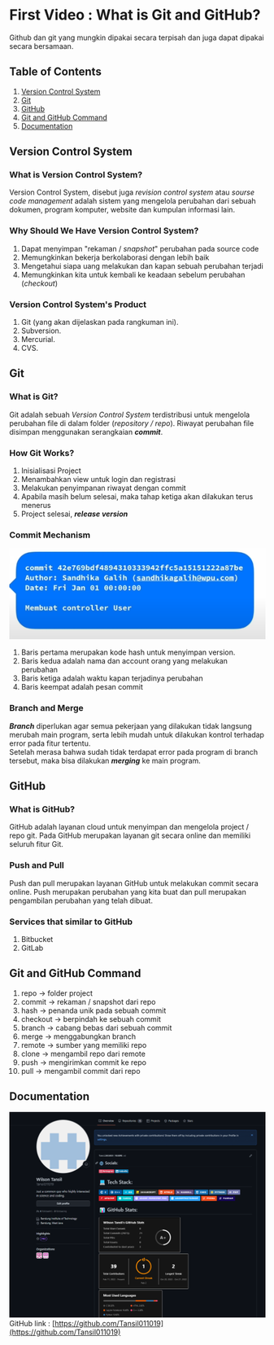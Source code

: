 # First Video : What is Git and GitHub?
Github dan git yang mungkin dipakai secara terpisah dan juga dapat dipakai secara bersamaan.

## Table of Contents
1. [Version Control System](#version-control-system)
2. [Git](#git)
3. [GitHub](#github)
4. [Git and GitHub Command](#git-and-github-command)
5. [Documentation](#documentation)

## Version Control System
### What is Version Control System?
Version Control System, disebut juga <em> revision control system </em> atau <em> sourse code management </em> adalah sistem yang mengelola perubahan dari sebuah dokumen, program komputer, website dan kumpulan informasi lain.

### Why Should We Have Version Control System?
1. Dapat menyimpan "rekaman / <em>snapshot</em>" perubahan pada source code
2. Memungkinkan bekerja berkolaborasi dengan lebih baik
3. Mengetahui siapa uang melakukan dan kapan sebuah perubahan terjadi
4. Memungkinkan kita untuk kembali ke keadaan sebelum perubahan (<em>checkout</em>)

### Version Control System's Product
1. Git (yang akan dijelaskan pada rangkuman ini).
2. Subversion.
3. Mercurial.
4. CVS.

## Git
### What is Git?
Git adalah sebuah <em>Version Control System</em> terdistribusi untuk mengelola perubahan file di dalam folder (<em>repository / repo</em>). Riwayat perubahan file disimpan menggunakan serangkaian <em><strong>commit</strong></em>.

### How Git Works?
1. Inisialisasi Project
2. Menambahkan view untuk login dan registrasi
3. Melakukan penyimpanan riwayat dengan commit
4. Apabila masih belum selesai, maka tahap ketiga akan dilakukan terus menerus
5. Project selesai, <em><strong>release version</strong></em>

### Commit Mechanism
![Commit View](../assets/commit_properties.png)
1. Baris pertama merupakan kode hash untuk menyimpan version.
2. Baris kedua adalah nama dan account orang yang melakukan perubahan
3. Baris ketiga adalah waktu kapan terjadinya perubahan
4. Baris keempat adalah pesan commit

### Branch and Merge
<em><strong>Branch</strong></em> diperlukan agar semua pekerjaan yang dilakukan tidak langsung merubah main program, serta lebih mudah untuk dilakukan kontrol terhadap error pada fitur tertentu.
<br>
Setelah merasa bahwa sudah tidak terdapat error pada program di branch tersebut, maka bisa dilakukan <em><strong>merging</strong></em> ke main program.

## GitHub
### What is GitHub?
GitHub adalah layanan cloud untuk menyimpan dan mengelola project / repo git. Pada GitHub merupakan layanan git secara online dan memiliki seluruh fitur Git.

### Push and Pull
Push dan pull merupakan layanan GitHub untuk melakukan commit secara online. Push merupakan perubahan yang kita buat dan pull merupakan pengambilan perubahan yang telah dibuat. 

### Services that similar to GitHub
1. Bitbucket
2. GitLab

## Git and GitHub Command
1. repo -> folder project
2. commit -> rekaman / snapshot dari repo
3. hash -> penanda unik pada sebuah commit
4. checkout -> berpindah ke sebuah commit
5. branch -> cabang bebas dari sebuah commit
6. merge -> menggabungkan branch 
7. remote -> sumber yang memiliki repo
8. clone -> mengambil repo dari remote
9. push -> mengirimkan commit ke repo
10. pull -> mengambil commit dari repo

## Documentation
![GitHub View](../assets/my_GitHub.png)
GitHub link : [https://github.com/Tansil011019](https://github.com/Tansil011019)